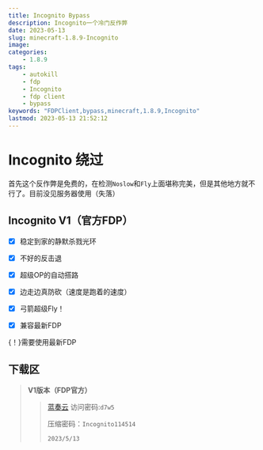 ```yaml
---
title: Incognito Bypass
description: Incognito一个冷门反作弊
date: 2023-05-13
slug: minecraft-1.8.9-Incognito
image:
categories:
    - 1.8.9
tags:
    - autokill
    - fdp
    - Incognito
    - fdp client
    - bypass
keywords: "FDPClient,bypass,minecraft,1.8.9,Incognito"
lastmod: 2023-05-13 21:52:12
---
```


# Incognito 绕过

首先这个反作弊是免费的，在检测`Noslow`和`Fly`上面堪称完美，但是其他地方就不行了。目前没见服务器使用（失落）

## Incognito V1（官方FDP）

- [x] 稳定到家的静默杀戮光环

- [x] 不好的反击退

- [x] 超级OP的自动搭路

- [x] 边走边真防砍（速度是跑着的速度）

- [x] 弓箭超级Fly！

- [x] 兼容最新FDP

{！}需要使用最新FDP

## 下载区

> **V1版本（FDP官方）**
> 
> > [蓝奏云](https://pvphack.lanzoue.com/i61T60w19cgb) 访问密码:`d7w5`
> > 
> > 压缩密码：`Incognito114514`
> > 
> > `2023/5/13`
